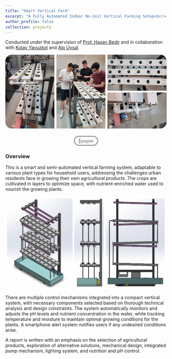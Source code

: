 ```yaml
---
title: "Smart Vertical Farm"
excerpt: "A Fully Automated Indoor No-Soil Vertical Farming Setup<br/><img src='/images/VerticalFarm.png' style='width:740px; border-radius: 20px;'>"
author_profile: false
collection: projects
---
```

Conducted under the supervision of [Prof. Hasan Bedir](http://me.boun.edu.tr/?q=users/hasan-bedir) and in collaboration with [Kutay Yavuzkol](https://www.linkedin.com/in/kutay-yavuzkol-415020150/) and [Alp Uysal](https://www.linkedin.com/in/alpuysaal/).

<!-- MAIN IMAGE -->
<img src="/images/Vertical Farming Teaser.png" alt="Vertical Farming CAD Model" style="border-radius: 20px; width: 760px;">

<!-- BUTTONS -->
<div style="text-align: center; margin: 20px 0;"> <!-- Added margin for spacing -->
  <a href="https://www.dropbox.com/scl/fi/m0qyg7u4vcx33rquq56po/Smart-Vertical-Farming-System.pdf?rlkey=vr0uh8wuu2f2hr4g6e1xqe3cv&st=jnmap2r9&dl=0" style="text-decoration: none; background-color: transparent; color: #999999; padding: 4px 10px; border-radius: 25px; text-align: center; display: inline-flex; align-items: center; justify-content: center; border: 3px solid #999999; transition: 0.1s; font-size: 14px; font-weight: bold;" onmouseover="this.style.color='#333333'; this.style.borderColor='#333333';" onmouseout="this.style.color='#999999'; this.style.borderColor='#999999';">📄paper</a>
</div>

### Overview

This is a smart and semi-automated vertical farming system, adaptable to various plant types for household users, addressing the challenges urban residents face in growing their own agricultural products. The crops are cultivated in layers to optimize space, with nutrient-enriched water used to nourish the growing plants.

<!-- COMPLEMENTARY IMAGE #1 -->
<img src="/images/Vertical Farming CAD Model.png" alt="Vertical Farming CAD Model" style="border-radius: 20px; width: 760px;">

There are multiple control mechanisms integrated into a compact vertical system, with necessary components selected based on thorough technical analysis and design constraints. The system automatically monitors and adjusts the pH levels and nutrient concentration in the water, while tracking temperature and moisture to maintain optimal growing conditions for the plants. A smartphone alert system notifies users if any undesired conditions arise.

A report is written with an emphasis on the selection of agricultural products, exploration of alternative solutions, mechanical design, integrated pump mechanism, lighting system, and nutrition and pH control.

